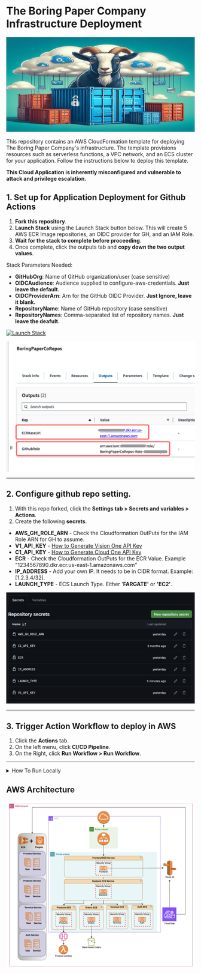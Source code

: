 # The Boring Paper Company Infrastructure Deployment 

<div style="text-align:center">
    <img src="https://raw.githubusercontent.com/JustinDPerkins/microGoat/main/images/microgoat.jpg" alt="Image Alt Text">
</div>

This repository contains an AWS CloudFormation template for deploying The Boring Paper Company's infrastructure. The template provisions resources such as serverless functions, a VPC network, and an ECS cluster for your application. Follow the instructions below to deploy this template.

**This Cloud Application is inherently misconfigured and vulnerable to attack and privilege escalation.**

## 1. Set up for Application Deployment for Github Actions

1. **Fork this repository**.
2. **Launch Stack** using the Launch Stack button below. This will create 5 AWS ECR Image repositories, an OIDC provider for GH, and an IAM Role.
3. **Wait for the stack to complete before proceeding**.
4. Once complete, click the outputs tab and **copy down the two output values**.

Stack Parameters Needed:

- **GitHubOrg**: Name of GitHub organization/user (case sensitive)
- **OIDCAudience**: Audience supplied to configure-aws-credentials. **Just leave the default.**
- **OIDCProviderArn**: Arn for the GitHub OIDC Provider. **Just Ignore, leave it blank.**
- **RepositoryName**: Name of GitHub repository (case sensitive)
- **RepositoryNames**: Comma-separated list of repository names. **Just leave the deafult.**


[![Launch Stack](https://cdn.rawgit.com/buildkite/cloudformation-launch-stack-button-svg/master/launch-stack.svg)](https://console.aws.amazon.com/cloudformation/home#/stacks/new?stackName=BoringPaperCoRepos&templateURL=https://immersionday-workshops-trendmicro.s3.amazonaws.com/boringpaperco/templates/ecr.template.yaml)

![cft-outputs](/images/Outputs.jpg)

---

## 2. Configure github repo setting.
1. With this repo forked, click the **Settings tab > Secrets and variables > Actions**.
2. Create the following **secrets**.
- **AWS_GH_ROLE_ARN** - Check the Cloudformation OutPuts for the IAM Role ARN for GH to assume.
- **V1_API_KEY** - [How to Generate Vision One API Key](https://docs.trendmicro.com/en-us/documentation/article/trend-vision-one-api-keys)
- **C1_API_KEY** - [How to Generate Cloud One API Key](https://cloudone.trendmicro.com/docs/identity-and-account-management/c1-api-key/#new-api-key)
- **ECR** - Check the Cloudformation OutPuts for the ECR Value. Example "1234567890.dkr.ecr.us-east-1.amazonaws.com"
- **IP_ADDRESS** - Add your own IP. It needs to be in CIDR format. Example: [1.2.3.4/32].
- **LAUNCH_TYPE** - ECS Launch Type. Either '**FARGATE'** or **'EC2'**.

![gh-secrets](/images/gh_secrets.jpg)

---

## 3. Trigger Action Workflow to deploy in AWS
1. Click the **Actions** tab.
2. On the left menu, click **CI/CD Pipeline**.
3. On the Right, click **Run Workflow > Run Workflow**.

----

<details>
  <summary>How To Run Locally</summary>
  
This is a guide on how to build and run the frontend and backend services of my web application using Docker Compose.

## Prerequisites

Before you begin, ensure you have met the following requirements:

- [Docker](https://docs.docker.com/get-docker/)
- [Docker Compose](https://docs.docker.com/compose/install/)


---

### Run Application Locally

1. Clone this repository to your local machine:

    ```bash
    git clone https://github.com/JustinDPerkins/AirGoatMan.git
    cd AirGoatMan
    ```

2. Return to the project root directory:

    ```bash
    cd deployment
    ```

3. Run the application using Docker Compose:

    ```bash
    docker-compose up --build
    ```

    This command will start both the frontend and backend services and connect them to a shared network.

4. Access the web application in your web browser:

    - Frontend: http://localhost:8080
    - Backend: Your backend API is now accessible via its respective endpoints.

## Stopping the Application

To stop the running containers and remove the associated resources, use the following command:

```bash
docker-compose down
```

---

</details>

## AWS Architecture

![architecture](/images/diagram.png)